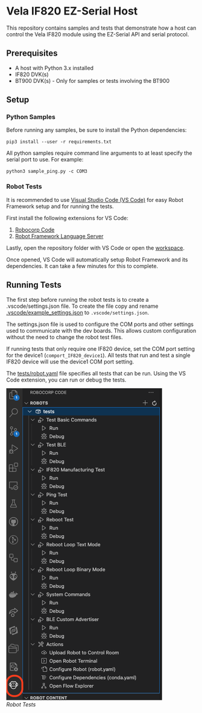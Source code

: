 # Vela IF820 EZ-Serial Host

This repository contains samples and tests that demonstrate how a host can control the Vela IF820 module using the EZ-Serial API and serial protocol.

## Prerequisites

- A host with Python 3.x installed
- IF820 DVK(s)
- BT900 DVK(s) - Only for samples or tests involving the BT900

## Setup

### Python Samples

Before running any samples, be sure to install the Python dependencies:

```
pip3 install --user -r requirements.txt
```

All python samples require command line arguments to at least specify the serial port to use. For example:

```
python3 sample_ping.py -c COM3
```

### Robot Tests

It is recommended to use [Visual Studio Code (VS Code)](https://code.visualstudio.com/) for easy Robot Framework setup and for running the tests.

First install the following extensions for VS Code:

1. [Robocorp Code](https://marketplace.visualstudio.com/items?itemName=robocorp.robocorp-code)
2. [Robot Framework Language Server](https://marketplace.visualstudio.com/items?itemName=robocorp.robotframework-lsp)

Lastly, open the repository folder with VS Code or open the [workspace](if820_ezserial.code-workspace).

Once opened, VS Code will automatically setup Robot Framework and its dependencies. It can take a few minutes for this to complete.

## Running Tests

The first step before running the robot tests is to create a .vscode/settings.json file. To create the file copy and rename [.vscode/example_settings.json](.vscode/example_settings.json) to `.vscode/settings.json`.

The settings.json file is used to configure the COM ports and other settings used to communicate with the dev boards. This allows custom configuration without the need to change the robot test files.

If running tests that only require one IF820 device, set the COM port setting for the device1 (`comport_IF820_device1`). All tests that run and test a single IF820 device will use the device1 COM port setting.

The [tests/robot.yaml](tests/robot.yaml) file specifies all tests that can be run. Using the VS Code extension, you can run or debug the tests.

![Robot Tests](docs/images/robot_tests.png)  
_Robot Tests_

